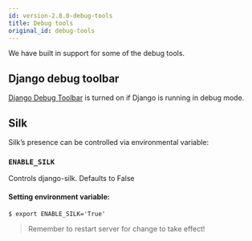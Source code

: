 ```yaml
---
id: version-2.8.0-debug-tools
title: Debug tools
original_id: debug-tools
---
```


We have built in support for some of the debug tools.

## Django debug toolbar

[Django Debug Toolbar](https://github.com/jazzband/django-debug-toolbar) is turned on if Django is running in debug mode.


## Silk

Silk’s presence can be controlled via environmental variable:


### `ENABLE_SILK`

Controls django-silk. Defaults to False


#### Setting environment variable:

```console
$ export ENABLE_SILK='True'
```

> Remember to restart server for change to take effect!
